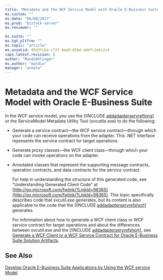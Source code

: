 ```yaml
---
title: "Metadata and the WCF Service Model with Oracle E-Business Suite | Microsoft Docs"
ms.custom: ""
ms.date: "06/08/2017"
ms.prod: "biztalk-server"
ms.reviewer: ""

ms.suite: ""
ms.tgt_pltfrm: ""
ms.topic: "article"
ms.assetid: 95d3fcba-c72f-4ae9-82bd-abbfc2a0c2c4
caps.latest.revision: 8
author: "MandiOhlinger"
ms.author: "mandia"
manager: "anneta"
---
```

# Metadata and the WCF Service Model with Oracle E-Business Suite
In the WCF service model, you use the [!INCLUDE [addadapterservreflong](../../includes/addadapterservreflong-md.md)] or the ServiceModel Metadata Utility Tool (svcutile.exe) to do the following:  
  
- Generate a service contract—the WCF service contract—through which your code can receive operations from the adapter. This .NET interface represents the service contract for target operations.  
  
- Generate proxy classes—the WCF client class—through which your code can invoke operations on the adapter.  
  
- Annotated classes that represent the supporting message contracts, operation contracts, and data contracts for the service contract.  
  
  For help in understanding the structure of this generated code, see "Understanding Generated Client Code" at [http://go.microsoft.com/fwlink/?LinkId=98365](http://go.microsoft.com/fwlink/?LinkId=98365). This topic specifically describes code that svcutil.exe generates, but its content is also applicable to the code that the [!INCLUDE [addadapterservrefshort](../../includes/addadapterservrefshort-md.md)] generates.  
  
  For information about how to generate a WCF client class or WCF service contract for target operations and about the differences between svcutil.exe and the [!INCLUDE [addadapterservrefshort](../../includes/addadapterservrefshort-md.md)], see [Generate a WCF Client or a WCF Service Contract for Oracle E-Business Suite Solution Artifacts](../../adapters-and-accelerators/adapter-oracle-ebs/create-a-wcf-client-or-wcf-service-contract-for-oracle-ebs-solution-artifacts.md).  
  
## See Also  
 [Develop Oracle E-Business Suite Applications by Using the WCF service Model](../../adapters-and-accelerators/adapter-oracle-ebs/develop-oracle-e-business-suite-applications-using-the-wcf-service-model.md)